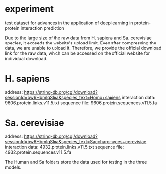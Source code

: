 # experiment
test dataset for advances in the application of deep learning in protein-protein interaction prediction

Due to the large size of the raw data from H. sapiens and Sa. cerevisiae species, it exceeds the website's upload limit. Even after compressing the data, we are unable to upload it. 
Therefore, we provide the official download link for the raw data, which can be accessed on the official website for individual download.

# H. sapiens
address: https://string-db.org/cgi/download?sessionId=bw6HbmIqSIna&species_text=Homo+sapiens
interaction data: 9606.protein.links.v11.5.txt
sequence file: 9606.protein.sequences.v11.5.fa

# Sa. cerevisiae
address: https://string-db.org/cgi/download?sessionId=bw6HbmIqSIna&species_text=Saccharomyces+cerevisiae
interaction data: 4932.protein.links.v11.5.txt
sequence file: 4932.protein.sequences.v11.5.fa

The Human and Sa folders store the data used for testing in the three models.
